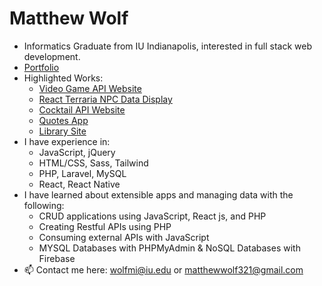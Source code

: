 # Matthew Wolf 
- Informatics Graduate from IU Indianapolis, interested in full stack web development.
- [Portfolio](https://wolfmatt233.github.io/Portfolio/)
- Highlighted Works:
  - [Video Game API Website](https://github.com/wolfmatt233/GameAPI)
  - [React Terraria NPC Data Display](https://github.com/n320-wolfmi/Project2)
  - [Cocktail API Website](https://github.com/n423-wolfmi/CocktailProject)
  - [Quotes App](https://github.com/wolfmatt233/QuoteApp)
  - [Library Site](https://github.com/wolfmatt233/LibraryManagement)
- I have experience in: 
  - JavaScript, jQuery
  - HTML/CSS, Sass, Tailwind
  - PHP, Laravel, MySQL
  - React, React Native
- I have learned about extensible apps and managing data with the following:
  - CRUD applications using JavaScript, React js, and PHP
  - Creating Restful APIs using PHP
  - Consuming external APIs with JavaScript
  - MYSQL Databases with PHPMyAdmin & NoSQL Databases with Firebase
- 📫 Contact me here: wolfmi@iu.edu or matthewwolf321@gmail.com

<!---
wolfmatt233/wolfmatt233 is a ✨ special ✨ repository because its `README.md` (this file) appears on your GitHub profile.
You can click the Preview link to take a look at your changes.
--->
